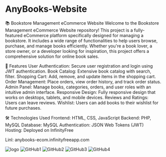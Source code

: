 # AnyBooks-Website
📚 Bookstore Management eCommerce Website
Welcome to the Bookstore Management eCommerce Website repository! This project is a fully-featured eCommerce platform specifically designed for managing a bookstore. It includes a wide range of functionalities to help users browse, purchase, and manage books efficiently. Whether you're a book lover, a store owner, or a developer looking for inspiration, this project offers a comprehensive solution for online book sales.

🌟 Features
User Authentication: Secure user registration and login using JWT authentication.
Book Catalog: Extensive book catalog with search, filter.
Shopping Cart: Add, remove, and update items in the shopping cart.
Order Management: Place orders, view order history, and track order status.
Admin Panel: Manage books, categories, orders, and user roles with an intuitive admin interface.
Responsive Design: Fully responsive design that works on desktops, tablets, and mobile devices.
Reviews and Ratings: Users can leave reviews.
Wishlist: Users can add books to their wishlist for future purchases.

🛠️ Technologies Used
Frontend: HTML, CSS, JavaScript
Backend: PHP, MySQL
Database: MySQL 
Authentication: JSON Web Tokens (JWT)
Hosting: Deployed on InfinityFree

Linl: anybooks-ecom.infinityfreeapp.com

![logo](https://github.com/user-attachments/assets/b36001be-d9d0-4c3a-a37c-1cfbc37f538f)
![GitHub1](https://github.com/user-attachments/assets/cdfac4ea-e2d4-44cf-9415-89e90cbcf28d)
![GitHub2](https://github.com/user-attachments/assets/afb6e631-7e06-4428-a08c-90ec78421b0e)
![GitHub3](https://github.com/user-attachments/assets/4a42e317-fa81-48b5-8f62-e725d500ffc3)
![GitHub4](https://github.com/user-attachments/assets/0e15855f-f231-4afc-8190-46f3c91e8120)

